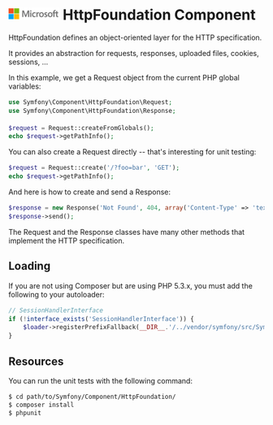 ![](./media/solutions-microsoft-logo-small.png)
HttpFoundation Component
========================

HttpFoundation defines an object-oriented layer for the HTTP specification.

It provides an abstraction for requests, responses, uploaded files, cookies,
sessions, ...

In this example, we get a Request object from the current PHP global
variables:

```php
use Symfony\Component\HttpFoundation\Request;
use Symfony\Component\HttpFoundation\Response;

$request = Request::createFromGlobals();
echo $request->getPathInfo();
```

You can also create a Request directly -- that's interesting for unit testing:

```php
$request = Request::create('/?foo=bar', 'GET');
echo $request->getPathInfo();
```

And here is how to create and send a Response:

```php
$response = new Response('Not Found', 404, array('Content-Type' => 'text/plain'));
$response->send();
```

The Request and the Response classes have many other methods that implement
the HTTP specification.

Loading
-------

If you are not using Composer but are using PHP 5.3.x, you must add the following to your autoloader:

```php
// SessionHandlerInterface
if (!interface_exists('SessionHandlerInterface')) {
    $loader->registerPrefixFallback(__DIR__.'/../vendor/symfony/src/Symfony/Component/HttpFoundation/Resources/stubs');
}
```

Resources
---------

You can run the unit tests with the following command:

    $ cd path/to/Symfony/Component/HttpFoundation/
    $ composer install
    $ phpunit
